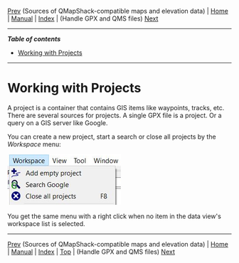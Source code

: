 [Prev](DocMapDemSources) (Sources of QMapShack-compatible maps and elevation data) | [Home](Home) | [Manual](DocMain) | [Index](AxAdvIndex) | (Handle GPX and QMS files) [Next](DocHandleGpxFiles)
- - -
 
***Table of contents***

* [Working with Projects](#working-with-projects)

* * * * * * * * * *
 
# Working with Projects

A project is a container that contains GIS items like waypoints, tracks, etc. There are several sources for projects. A single GPX file is a project. Or a query on a GIS server like Google. 

You can create a new project, start a search or close all projects by the _Workspace_ menu:

![Alt text](images/DocWorkingWithProjects/maproom1.png)

You get the same menu with a right click when no item in the data view's workspace list is selected.

- - -
[Prev](DocMapDemSources) (Sources of QMapShack-compatible maps and elevation data) | [Home](Home) | [Manual](DocMain) | [Index](AxAdvIndex) | [Top](#) | (Handle GPX and QMS files) [Next](DocHandleGpxFiles)
